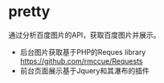 pretty
======

通过分析百度图片的API，获取百度图片并展示。

* 后台图片获取基于PHP的Reques library https://github.com/rmccue/Requests 
* 前台页面展示基于Jquery和其瀑布的插件
